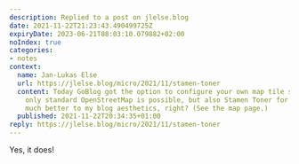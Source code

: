 ```yaml
---
description: Replied to a post on jlelse.blog
date: 2021-11-22T21:23:43.490499725Z
expiryDate: 2023-06-21T08:03:10.079882+02:00
noIndex: true
categories:
- notes
context:
  name: Jan-Lukas Else
  url: https://jlelse.blog/micro/2021/11/stamen-toner
  content: Today GoBlog got the option to configure your own map tile server. So not
    only standard OpenStreetMap is possible, but also Stamen Toner for example. Fits
    much better to my blog aesthetics, right? (See the map page.)
  published: 2021-11-22T20:34:35+01:00
reply: https://jlelse.blog/micro/2021/11/stamen-toner
---
```


Yes, it does!
